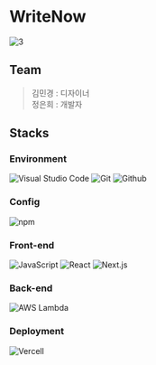 # WriteNow
![3](https://github.com/user-attachments/assets/b9498e7c-4826-45e0-b75f-efdbf34909d9)

## Team
> 김민경 : 디자이너<br>
> 정은희 : 개발자





## Stacks

### Environment
![Visual Studio Code](https://img.shields.io/badge/Visual%20Studio%20Code-007ACC?style=for-the-badge&logo=Visual%20Studio%20Code&logoColor=white)
![Git](https://img.shields.io/badge/Git-F05032?style=for-the-badge&logo=Git&logoColor=white)
![Github](https://img.shields.io/badge/GitHub-181717?style=for-the-badge&logo=GitHub&logoColor=white)             

### Config
![npm](https://img.shields.io/badge/npm-CB3837?style=for-the-badge&logo=npm&logoColor=white)        

### Front-end
![JavaScript](https://img.shields.io/badge/JavaScript-F7DF1E?style=for-the-badge&logo=Javascript&logoColor=white)
![React](https://img.shields.io/badge/React-20232A?style=for-the-badge&logo=react&logoColor=61DAFB)
![Next.js](https://img.shields.io/badge/Next.js-000000?style=for-the-badge&logo=Next.js&logoColor=white)

### Back-end
![AWS Lambda](https://img.shields.io/badge/AWS-%23FF9900.svg?style=for-the-badge&logo=amazon-aws&logoColor=white)

### Deployment
![Vercell](https://img.shields.io/badge/Vercel-000000?style=for-the-badge&logo=vercel&logoColor=white)


